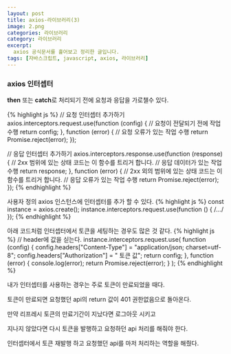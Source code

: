 ```yaml
---
layout: post
title: axios-라이브러리(3)
image: 2.png
categories: 라이브러리
category: 라이브러리
excerpt: 
  axios 공식문서를 흝어보고 정리한 글입니다.
tags: [자바스크립트, javascript, axios, 라이브러리]
---
```


### axios 인터셉터

**then** 또는 **catch**로 처리되기 전에 요청과 응답을 가로챌수 있다.

{% highlight js %}
// 요청 인터셉터 추가하기
axios.interceptors.request.use(function (config) {
    // 요청이 전달되기 전에 작업 수행
    return config;
  }, function (error) {
    // 요청 오류가 있는 작업 수행
    return Promise.reject(error);
  });

// 응답 인터셉터 추가하기
axios.interceptors.response.use(function (response) {
    // 2xx 범위에 있는 상태 코드는 이 함수를 트리거 합니다.
    // 응답 데이터가 있는 작업 수행
    return response;
  }, function (error) {
    // 2xx 외의 범위에 있는 상태 코드는 이 함수를 트리거 합니다.
    // 응답 오류가 있는 작업 수행
    return Promise.reject(error);
  });
{% endhighlight %}
<br />

사용자 정의 axios 인스턴스에 인터셉터를 추가 할 수 있다.
{% highlight js %}
const instance = axios.create();
instance.interceptors.request.use(function () { /*...*/ });
{% endhighlight %}
<br />

아래 코드처럼 인터셉터에서 토큰을 세팅하는 경우도 많은 것 같다.
{% highlight js %}
// header에 값을 싣는다.
instance.interceptors.request.use(
  function (config) {
    config.headers["Content-Type"] = "application/json; charset=utf-8";
    config.headers["Authorization"] = " 토큰 값";
    return config;
  },
  function (error) {
    console.log(error);
    return Promise.reject(error);
  }
);
{% endhighlight %}
<br />

내가 인터셉터를 사용하는 경우는 주로 토큰이 만료되었을 때다.

토큰이 만료되면 요청했던 api의 return 값이 401 권한없음으로 돌아온다.

만약 리프레시 토큰의 만료기간이 지났다면 로그아웃 시키고

지나지 않았다면 다시 토큰을 발행하고 요청하던 api 처리를 해줘야 한다.

인터셉터에서 토큰 재발행 하고 요청했던 api를 마저 처리하는 역할을 해줬다.

